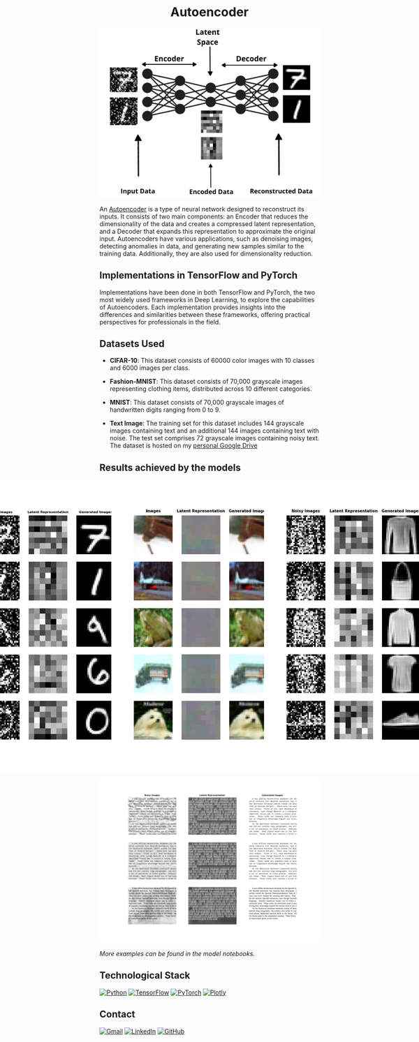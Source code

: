 # <h1 align="center">**Autoencoder**</h1>

<p align="center">
<img src="images/image_readme.png"> 
</p>

An [Autoencoder](https://www.deeplearningbook.org/contents/autoencoders.html) is a type of neural network designed to reconstruct its inputs. It consists of two main components: an Encoder that reduces the dimensionality of the data and creates a compressed latent representation, and a Decoder that expands this representation to approximate the original input. Autoencoders have various applications, such as denoising images, detecting anomalies in data, and generating new samples similar to the training data. Additionally, they are also used for dimensionality reduction.

## **Implementations in TensorFlow and PyTorch**
Implementations have been done in both TensorFlow and PyTorch, the two most widely used frameworks in Deep Learning, to explore the capabilities of Autoencoders. Each implementation provides insights into the differences and similarities between these frameworks, offering practical perspectives for professionals in the field.

## **Datasets Used**

- **CIFAR-10**: This dataset consists of 60000 color images with 10 classes and 6000 images per class.

- **Fashion-MNIST**: This dataset consists of 70,000 grayscale images representing clothing items, distributed across 10 different categories.

- **MNIST**: This dataset consists of 70,000 grayscale images of handwritten digits ranging from 0 to 9.

- **Text Image**: The training set for this dataset includes 144 grayscale images containing text and an additional 144 images containing text with noise. The test set comprises 72 grayscale images containing noisy text. The dataset is hosted on my [personal Google Drive](https://drive.google.com/file/d/1_kg9xHF_E4-7smIWIrnPQGH0qBhwoGac/view?usp=sharing)

## **Results achieved by the models**

<div style="display: flex; justify-content: center;">
    <div style="display: flex; justify-content: center; max-width: 1200px;">
        <img src="images/ConvAutoencoder_Denoising_MNIST.png" style="width: 400px; margin-left: -50px;">
        <img src="images/ConvAutoencoder_CIFAR10.png" style="width: 400px; margin-left: -50px;">
        <img src="images/ConvAutoencoder_Denoising_FashionMNIST.png" style="width: 400px; margin-left: -50px;">
    </div>
</div>

<p align="center">
<img src="images/ConvAutoencoder_Denoising_TextImage.png" style="width: 1000px;"> 
</p>

*More examples can be found in the model notebooks.*

## **Technological Stack**
[![Python](https://img.shields.io/badge/Python-3776AB?style=for-the-badge&logo=python&logoColor=white&labelColor=101010)](https://docs.python.org/3/) 
[![TensorFlow](https://img.shields.io/badge/TensorFlow-FF6F00?style=for-the-badge&logo=tensorflow&logoColor=white&labelColor=101010)](https://www.tensorflow.org/api_docs)
[![PyTorch](https://img.shields.io/badge/PyTorch-EE4C2C?style=for-the-badge&logo=pytorch&logoColor=white&labelColor=101010)](https://pytorch.org/docs/stable/index.html)
[![Plotly](https://img.shields.io/badge/Plotly-3F4F75?style=for-the-badge&logo=plotly&logoColor=white&labelColor=101010)](https://plotly.com/)

## **Contact**
[![Gmail](https://img.shields.io/badge/Gmail-D14836?style=for-the-badge&logo=gmail&logoColor=white&labelColor=101010)](mailto:jerson.gimenesbeltran@gmail.com)
[![LinkedIn](https://img.shields.io/badge/LinkedIn-0077B5?style=for-the-badge&logo=linkedin&logoColor=white&labelColor=101010)](https://www.linkedin.com/in/jerson-gimenes-beltran/)
[![GitHub](https://img.shields.io/badge/GitHub-181717?style=for-the-badge&logo=github&logoColor=white&labelColor=101010)](https://github.com/JersonGB22/)